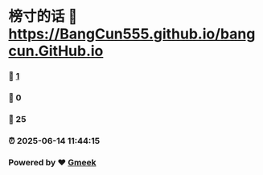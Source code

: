# 榜寸的话 :link: https://BangCun555.github.io/bangcun.GitHub.io 
### :page_facing_up: [1](https://BangCun555.github.io/bangcun.GitHub.io/tag.html) 
### :speech_balloon: 0 
### :hibiscus: 25 
### :alarm_clock: 2025-06-14 11:44:15 
### Powered by :heart: [Gmeek](https://github.com/Meekdai/Gmeek)
